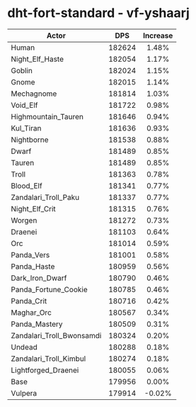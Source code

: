 # dht-fort-standard - vf-yshaarj
| Actor | DPS | Increase |
|---|:---:|:---:|
|Human|182624|1.48%|
|Night_Elf_Haste|182054|1.17%|
|Goblin|182024|1.15%|
|Gnome|182015|1.14%|
|Mechagnome|181814|1.03%|
|Void_Elf|181722|0.98%|
|Highmountain_Tauren|181646|0.94%|
|Kul_Tiran|181636|0.93%|
|Nightborne|181538|0.88%|
|Dwarf|181489|0.85%|
|Tauren|181489|0.85%|
|Troll|181363|0.78%|
|Blood_Elf|181341|0.77%|
|Zandalari_Troll_Paku|181337|0.77%|
|Night_Elf_Crit|181315|0.76%|
|Worgen|181272|0.73%|
|Draenei|181103|0.64%|
|Orc|181014|0.59%|
|Panda_Vers|181001|0.58%|
|Panda_Haste|180959|0.56%|
|Dark_Iron_Dwarf|180790|0.46%|
|Panda_Fortune_Cookie|180785|0.46%|
|Panda_Crit|180716|0.42%|
|Maghar_Orc|180567|0.34%|
|Panda_Mastery|180509|0.31%|
|Zandalari_Troll_Bwonsamdi|180324|0.20%|
|Undead|180288|0.18%|
|Zandalari_Troll_Kimbul|180274|0.18%|
|Lightforged_Draenei|180055|0.06%|
|Base|179956|0.00%|
|Vulpera|179914|-0.02%|
